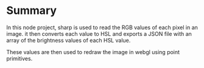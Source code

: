# Summary

In this node project, sharp is used to read the RGB values of each pixel in an image. it then converts each value to HSL and exports a JSON file with an array of the brightness values of each HSL value.

These values are then used to redraw the image in webgl using point primitives.
